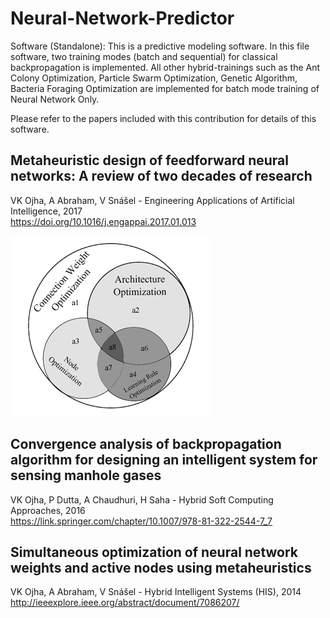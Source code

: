 # Neural-Network-Predictor
Software (Standalone): This is a predictive modeling software. In this file software, two training modes (batch and sequential) for classical backpropagation is implemented. All other hybrid-trainings such as the Ant Colony Optimization, Particle  Swarm Optimization, Genetic Algorithm, Bacteria Foraging Optimization are implemented for batch mode training of Neural Network Only.

Please refer to the  papers included with this contribution for details of this software.

## Metaheuristic design of feedforward neural networks: A review of two decades of research
VK Ojha, A Abraham, V Snášel - Engineering Applications of Artificial Intelligence, 2017<br>
https://doi.org/10.1016/j.engappai.2017.01.013

![](https://github.com/VarunKumarOjha/Neural-Network-Predictor/blob/master/mh_nn_glim.png)

## Convergence analysis of backpropagation algorithm for designing an intelligent system for sensing manhole gases
VK Ojha, P Dutta, A Chaudhuri, H Saha - Hybrid Soft Computing Approaches, 2016<br>
https://link.springer.com/chapter/10.1007/978-81-322-2544-7_7


## Simultaneous optimization of neural network weights and active nodes using metaheuristics
VK Ojha, A Abraham, V Snášel - Hybrid Intelligent Systems (HIS), 2014 <br>
http://ieeexplore.ieee.org/abstract/document/7086207/
